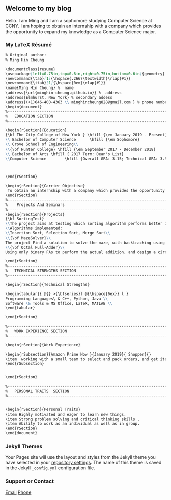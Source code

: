 ## Welcome to my blog

Hello. I am Ming and I am a sophomore studying Computer Science at CCNY. I am hoping to obtain an internship with a company which provides the opportunity to expand my knowledge as a Computer Science major. 

### My LaTeX Résumé


```markdown
% Original author:
% Ming Hin Cheung

\documentclass{resume} 
\usepackage[left=0.75in,top=0.6in,right=0.75in,bottom=0.6in]{geometry} % Document margins
\newcommand{\tab}[1]{\hspace{.2667\textwidth}\rlap{#1}}
\newcommand{\itab}[1]{\hspace{0em}\rlap{#1}}
\name{Ming Hin Cheung} %  name
\address{\url{minghin-cheung.github.io}} %  address
\address{Elmhurst, New York} % secondary addess 
\address{(+1)646-400-4363 \\ minghincheung828@gmail.com } % phone number and email
\begin{document}
%----------------------------------------------------------------------------------------
%	EDUCATION SECTION
%----------------------------------------------------------------------------------------

\begin{rSection}{Education}
{\bf The City College of New York } \hfill {\em January 2019 - Present} 
\\ Bachelor of Computer Science      \hfill {\em Sophomore} 
\\ Grove School of Engineering\\
\\{\bf Hunter College} \hfill {\em September 2017 - December 2018} 
\\ Bachelor of Arts \hfill { 2017 Term: Dean's List}
\\Computer Science        \hfill {Overall GPA: 3.15; Technical GPA: 3.55}



\end{rSection}

\begin{rSection}{Carrier Objective}
 To obtain an internship with a company which provides the opportunity to expand my knowledge as a Computer Science major. 
\end{rSection}
%--------------------------------------------------------------------------------
%    Projects And Seminars
%-----------------------------------------------------------------------------------------------
\begin{rSection}{Projects}
{\bf SortingTest}
\\The project aims at testing which sorting algorithm performs better in different array size.   
\\Algorithms implemented: 
\\Insertion Sort, Selection Sort, Merge Sort\\
\\{\bf MazeSolver}\\
The project Find a solution to solve the maze, with backtracking using stack in C++ .\\
\\{\bf Octal Full-Adder}\\
Using only binary FAs to perform the actual addition, and design a circuit that performs as an octal FA.

\end{rSection}
%----------------------------------------------------------------------------------------
%	TECHNICAL STRENGTHS SECTION
%----------------------------------------------------------------------------------------

\begin{rSection}{Technical Strengths}

\begin{tabular}{ @{} >{\bfseries}l @{\hspace{6ex}} l }
Programming Languages\ & C++, Python, Java \\
Software \& Tools & MS Office, LaTeX, MATLAB \\
\end{tabular}

\end{rSection}

%----------------------------------------------------------------------------------------
%	WORK EXPERIENCE SECTION
%----------------------------------------------------------------------------------------

\begin{rSection}{Work Experience}

\begin{rSubsection}{Amazon Prime Now }{January 2019}{ Shopper}{}
\item  working with a small team to select and pack orders, and get items ready for delivery in an hour.
\end{rSubsection}


\end{rSection}

%----------------------------------------------------------------------------------------
%	PERSONAL TRAITS  SECTION
%----------------------------------------------------------------------------------------


\begin{rSection}{Personal Traits}
\item Highly motivated and eager to learn new things.
\item Strong problem solving and critical thinking skills .
\item Ability to work as an individual as well as in group.
\end{rSection}
\end{document}
```
### Jekyll Themes

Your Pages site will use the layout and styles from the Jekyll theme you have selected in your [repository settings](https://github.com/MingHin-Cheung/MingHin-Cheung.github.io/settings). The name of this theme is saved in the Jekyll `_config.yml` configuration file.

### Support or Contact

[Email](minghincheung828@gmail.com)
[Phone](6464004363) 
